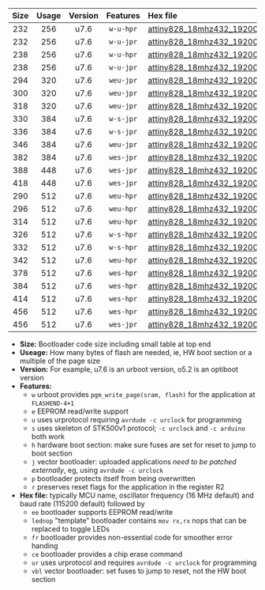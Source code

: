 |Size|Usage|Version|Features|Hex file|
|:-:|:-:|:-:|:-:|:--|
|232|256|u7.6|`w-u-hpr`|[attiny828_18mhz432_19200bps_ur.hex](https://raw.githubusercontent.com/stefanrueger/urboot/main//attiny828_18mhz432_19200bps_ur.hex)|
|232|256|u7.6|`w-u-jpr`|[attiny828_18mhz432_19200bps_ur_vbl.hex](https://raw.githubusercontent.com/stefanrueger/urboot/main//attiny828_18mhz432_19200bps_ur_vbl.hex)|
|238|256|u7.6|`w-u-hpr`|[attiny828_18mhz432_19200bps_lednop_ur.hex](https://raw.githubusercontent.com/stefanrueger/urboot/main//attiny828_18mhz432_19200bps_lednop_ur.hex)|
|238|256|u7.6|`w-u-jpr`|[attiny828_18mhz432_19200bps_lednop_ur_vbl.hex](https://raw.githubusercontent.com/stefanrueger/urboot/main//attiny828_18mhz432_19200bps_lednop_ur_vbl.hex)|
|294|320|u7.6|`weu-jpr`|[attiny828_18mhz432_19200bps_ee_ur_vbl.hex](https://raw.githubusercontent.com/stefanrueger/urboot/main//attiny828_18mhz432_19200bps_ee_ur_vbl.hex)|
|300|320|u7.6|`weu-jpr`|[attiny828_18mhz432_19200bps_ee_lednop_ur_vbl.hex](https://raw.githubusercontent.com/stefanrueger/urboot/main//attiny828_18mhz432_19200bps_ee_lednop_ur_vbl.hex)|
|318|320|u7.6|`weu-jpr`|[attiny828_18mhz432_19200bps_ee_lednop_fr_ur_vbl.hex](https://raw.githubusercontent.com/stefanrueger/urboot/main//attiny828_18mhz432_19200bps_ee_lednop_fr_ur_vbl.hex)|
|330|384|u7.6|`w-s-jpr`|[attiny828_18mhz432_19200bps_vbl.hex](https://raw.githubusercontent.com/stefanrueger/urboot/main//attiny828_18mhz432_19200bps_vbl.hex)|
|336|384|u7.6|`w-s-jpr`|[attiny828_18mhz432_19200bps_lednop_vbl.hex](https://raw.githubusercontent.com/stefanrueger/urboot/main//attiny828_18mhz432_19200bps_lednop_vbl.hex)|
|346|384|u7.6|`weu-jpr`|[attiny828_18mhz432_19200bps_ee_lednop_fr_ce_ur_vbl.hex](https://raw.githubusercontent.com/stefanrueger/urboot/main//attiny828_18mhz432_19200bps_ee_lednop_fr_ce_ur_vbl.hex)|
|382|384|u7.6|`wes-jpr`|[attiny828_18mhz432_19200bps_ee_vbl.hex](https://raw.githubusercontent.com/stefanrueger/urboot/main//attiny828_18mhz432_19200bps_ee_vbl.hex)|
|388|448|u7.6|`wes-jpr`|[attiny828_18mhz432_19200bps_ee_lednop_vbl.hex](https://raw.githubusercontent.com/stefanrueger/urboot/main//attiny828_18mhz432_19200bps_ee_lednop_vbl.hex)|
|418|448|u7.6|`wes-jpr`|[attiny828_18mhz432_19200bps_ee_lednop_fr_vbl.hex](https://raw.githubusercontent.com/stefanrueger/urboot/main//attiny828_18mhz432_19200bps_ee_lednop_fr_vbl.hex)|
|290|512|u7.6|`weu-hpr`|[attiny828_18mhz432_19200bps_ee_ur.hex](https://raw.githubusercontent.com/stefanrueger/urboot/main//attiny828_18mhz432_19200bps_ee_ur.hex)|
|296|512|u7.6|`weu-hpr`|[attiny828_18mhz432_19200bps_ee_lednop_ur.hex](https://raw.githubusercontent.com/stefanrueger/urboot/main//attiny828_18mhz432_19200bps_ee_lednop_ur.hex)|
|314|512|u7.6|`weu-hpr`|[attiny828_18mhz432_19200bps_ee_lednop_fr_ur.hex](https://raw.githubusercontent.com/stefanrueger/urboot/main//attiny828_18mhz432_19200bps_ee_lednop_fr_ur.hex)|
|326|512|u7.6|`w-s-hpr`|[attiny828_18mhz432_19200bps.hex](https://raw.githubusercontent.com/stefanrueger/urboot/main//attiny828_18mhz432_19200bps.hex)|
|332|512|u7.6|`w-s-hpr`|[attiny828_18mhz432_19200bps_lednop.hex](https://raw.githubusercontent.com/stefanrueger/urboot/main//attiny828_18mhz432_19200bps_lednop.hex)|
|342|512|u7.6|`weu-hpr`|[attiny828_18mhz432_19200bps_ee_lednop_fr_ce_ur.hex](https://raw.githubusercontent.com/stefanrueger/urboot/main//attiny828_18mhz432_19200bps_ee_lednop_fr_ce_ur.hex)|
|378|512|u7.6|`wes-hpr`|[attiny828_18mhz432_19200bps_ee.hex](https://raw.githubusercontent.com/stefanrueger/urboot/main//attiny828_18mhz432_19200bps_ee.hex)|
|384|512|u7.6|`wes-hpr`|[attiny828_18mhz432_19200bps_ee_lednop.hex](https://raw.githubusercontent.com/stefanrueger/urboot/main//attiny828_18mhz432_19200bps_ee_lednop.hex)|
|414|512|u7.6|`wes-hpr`|[attiny828_18mhz432_19200bps_ee_lednop_fr.hex](https://raw.githubusercontent.com/stefanrueger/urboot/main//attiny828_18mhz432_19200bps_ee_lednop_fr.hex)|
|456|512|u7.6|`wes-hpr`|[attiny828_18mhz432_19200bps_ee_lednop_fr_ce.hex](https://raw.githubusercontent.com/stefanrueger/urboot/main//attiny828_18mhz432_19200bps_ee_lednop_fr_ce.hex)|
|456|512|u7.6|`wes-jpr`|[attiny828_18mhz432_19200bps_ee_lednop_fr_ce_vbl.hex](https://raw.githubusercontent.com/stefanrueger/urboot/main//attiny828_18mhz432_19200bps_ee_lednop_fr_ce_vbl.hex)|

- **Size:** Bootloader code size including small table at top end
- **Useage:** How many bytes of flash are needed, ie, HW boot section or a multiple of the page size
- **Version:** For example, u7.6 is an urboot version, o5.2 is an optiboot version
- **Features:**
  + `w` urboot provides `pgm_write_page(sram, flash)` for the application at `FLASHEND-4+1`
  + `e` EEPROM read/write support
  + `u` uses urprotocol requiring `avrdude -c urclock` for programming
  + `s` uses skeleton of STK500v1 protocol; `-c urclock` and `-c arduino` both work
  + `h` hardware boot section: make sure fuses are set for reset to jump to boot section
  + `j` vector bootloader: uploaded applications *need to be patched externally*, eg, using `avrdude -c urclock`
  + `p` bootloader protects itself from being overwritten
  + `r` preserves reset flags for the application in the register R2
- **Hex file:** typically MCU name, oscillator frequency (16 MHz default) and baud rate (115200 default) followed by
  + `ee` bootloader supports EEPROM read/write
  + `lednop` "template" bootloader contains `mov rx,rx` nops that can be replaced to toggle LEDs
  + `fr` bootloader provides non-essential code for smoother error handing
  + `ce` bootloader provides a chip erase command
  + `ur` uses urprotocol and requires `avrdude -c urclock` for programming
  + `vbl` vector bootloader: set fuses to jump to reset, not the HW boot section

